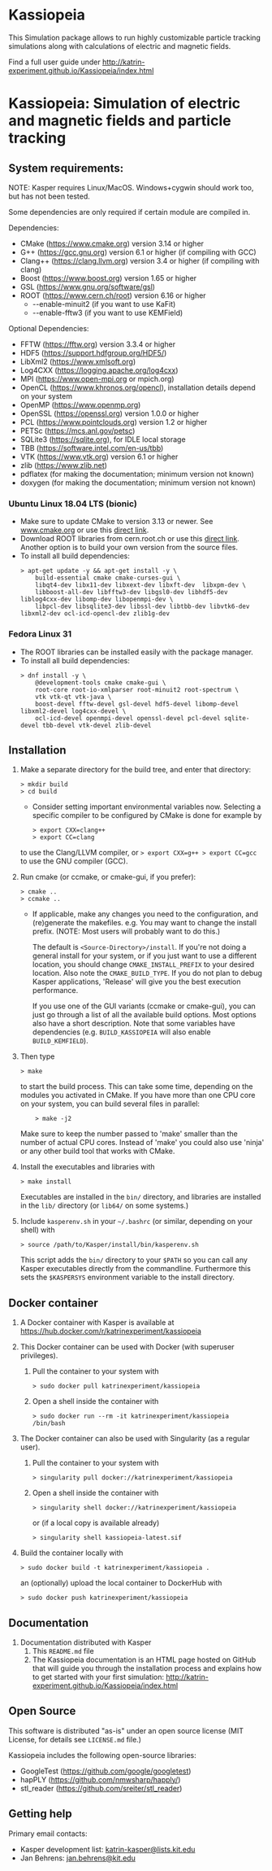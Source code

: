 # Kassiopeia

This Simulation package allows to run highly customizable particle tracking simulations
along with calculations of electric and magnetic fields.

Find a full user guide under http://katrin-experiment.github.io/Kassiopeia/index.html


 Kassiopeia: Simulation of electric and magnetic fields and particle tracking
==============================================================================


 System requirements:
----------------------

NOTE: Kasper requires Linux/MacOS. Windows+cygwin should work too, but has not been tested.

Some dependencies are only required if certain module are compiled in.

Dependencies:
*   CMake (https://www.cmake.org) version 3.14 or higher
*   G++ (https://gcc.gnu.org) version 6.1 or higher (if compiling with GCC)
*   Clang++ (https://clang.llvm.org) version 3.4 or higher (if compiling with clang)
*   Boost (https://www.boost.org) version 1.65 or higher
*   GSL (https://www.gnu.org/software/gsl)
*   ROOT (https://www.cern.ch/root) version 6.16 or higher
    +   --enable-minuit2 (if you want to use KaFit)
    +   --enable-fftw3 (if you want to use KEMField)

Optional Dependencies:
*   FFTW (https://fftw.org) version 3.3.4 or higher
*   HDF5 (https://support.hdfgroup.org/HDF5/)
*   LibXml2 (https://www.xmlsoft.org)
*   Log4CXX (https://logging.apache.org/log4cxx)
*   MPI (https://www.open-mpi.org or mpich.org)
*   OpenCL (https://www.khronos.org/opencl), installation details depend on your system
*   OpenMP (https://www.openmp.org)
*   OpenSSL (https://openssl.org) version 1.0.0 or higher
*   PCL (https://www.pointclouds.org) version 1.2 or higher
*   PETSc (https://mcs.anl.gov/petsc)
*   SQLite3 (https://sqlite.org), for IDLE local storage
*   TBB (https://software.intel.com/en-us/tbb)
*   VTK (https://www.vtk.org) version 6.1 or higher
*   zlib (https://www.zlib.net)
*   pdflatex (for making the documentation; minimum version not known)
*   doxygen (for making the documentation; minimum version not known)

### Ubuntu Linux 18.04 LTS (bionic)

* Make sure to update CMake to version 3.13 or newer. See www.cmake.org or use this
    [direct link](https://github.com/Kitware/CMake/releases/download/v3.13.4/cmake-3.13.4-Linux-x86_64.tar.gz).
* Download ROOT libraries from cern.root.ch or use this
    [direct link](https://root.cern/download/root_v6.18.04.Linux-ubuntu18-x86_64-gcc7.4.tar.gz).
    Another option is to build your own version from the source files.
* To install all build dependencies:
    ```
    > apt-get update -y && apt-get install -y \
        build-essential cmake cmake-curses-gui \
        libqt4-dev libx11-dev libxext-dev libxft-dev  libxpm-dev \
        libboost-all-dev libfftw3-dev libgsl0-dev libhdf5-dev liblog4cxx-dev libomp-dev libopenmpi-dev \
        libpcl-dev libsqlite3-dev libssl-dev libtbb-dev libvtk6-dev libxml2-dev ocl-icd-opencl-dev zlib1g-dev
    ```

### Fedora Linux 31

* The ROOT libraries can be installed easily with the package manager.
* To install all build dependencies:
    ```
    > dnf install -y \
        @development-tools cmake cmake-gui \
        root-core root-io-xmlparser root-minuit2 root-spectrum \
        vtk vtk-qt vtk-java \
        boost-devel fftw-devel gsl-devel hdf5-devel libomp-devel libxml2-devel log4cxx-devel \
        ocl-icd-devel openmpi-devel openssl-devel pcl-devel sqlite-devel tbb-devel vtk-devel zlib-devel
    ```

 Installation
--------------

1. Make a separate directory for the build tree, and enter that directory:
    ```
    > mkdir build
    > cd build
    ```

    * Consider setting important environmental variables now.
      Selecting a specific compiler to be configured by CMake is done for example by
        ```
        > export CXX=clang++
        > export CC=clang
        ```
    to use the Clang/LLVM compiler, or
        ```
        > export CXX=g++
        > export CC=gcc
        ```
    to use the GNU compiler (GCC).

2. Run cmake (or ccmake, or cmake-gui, if you prefer):
    ```
    > cmake ..
    > ccmake ..
    ```

    * If applicable, make any changes you need to the configuration, and
        (re)generate the makefiles. e.g. You may want to change the install
        prefix. (NOTE: Most users will probably want to do this.)

        The default is `<Source-Directory>/install`. If you're not doing
        a general install for your system, or if you just want to use a
        different location, you should change `CMAKE_INSTALL_PREFIX` to
        your desired location. Also note the `CMAKE_BUILD_TYPE`. If you
        do not plan to debug Kasper applications, 'Release' will give you
        the best execution performance.

        If you use one of the GUI variants (ccmake or cmake-gui), you can
        just go through a list of all the available build options. Most
        options also have a short description. Note that some variables
        have dependencies (e.g. `BUILD_KASSIOPEIA` will also enable
        `BUILD_KEMFIELD`).

3. Then type
    ```
    > make
    ```
    to start the build process. This can take some time, depending on the
    modules you activated in CMake. If you have more than one CPU core on
    your system, you can build several files in parallel:
    ```
        > make -j2
    ```
    Make sure to keep the number passed to 'make' smaller than the number
    of actual CPU cores. Instead of 'make' you could also use 'ninja'
    or any other build tool that works with CMake.

4. Install the executables and libraries with
    ```
    > make install
    ```
    Executables are installed in the `bin/` directory, and libraries are
    installed in the `lib/` directory (or `lib64/` on some systems.)

5. Include `kasperenv.sh` in your `~/.bashrc` (or similar, depending on
    your shell) with
    ```
    > source /path/to/Kasper/install/bin/kasperenv.sh
    ```
    This script adds the `bin/` directory to your `$PATH` so you can call
    any Kasper executables directly from the commandline. Furthermore this
    sets the `$KASPERSYS` environment variable to the install directory.


 Docker container
------------------

1. A Docker container with Kasper is available at
    https://hub.docker.com/r/katrinexperiment/kassiopeia

2. This Docker container can be used with Docker (with superuser privileges).
    1. Pull the container to your system with
        ```
        > sudo docker pull katrinexperiment/kassiopeia
        ```
    2. Open a shell inside the container with
        ```
        > sudo docker run --rm -it katrinexperiment/kassiopeia /bin/bash
        ```

3. The Docker container can also be used with Singularity (as a regular user).
    1. Pull the container to your system with
        ```
        > singularity pull docker://katrinexperiment/kassiopeia
        ```
    2. Open a shell inside the container with
        ```
        > singularity shell docker://katrinexperiment/kassiopeia
        ```
        or (if a local copy is available already)
        ```
        > singularity shell kassiopeia-latest.sif
        ```

4. Build the container locally with
    ```
    > sudo docker build -t katrinexperiment/kassiopeia .
    ```
    an (optionally) upload the local container to DockerHub with
    ```
    > sudo docker push katrinexperiment/kassiopeia
    ```


 Documentation
---------------

1. Documentation distributed with Kasper
    1. This `README.md` file
    2. The Kassiopeia documentation is an HTML page hosted on GitHub
        that will guide you through the installation process and
        explains how to get started with your first simulation:
        http://katrin-experiment.github.io/Kassiopeia/index.html

 Open Source
-------------

This software is distributed "as-is" under an open source license
(MIT License, for details see `LICENSE.md` file.)

Kassiopeia includes the following open-source libraries:

* GoogleTest (https://github.com/google/googletest)
* hapPLY (https://github.com/nmwsharp/happly/)
* stl_reader (https://github.com/sreiter/stl_reader)


 Getting help
--------------

Primary email contacts:
*    Kasper development list: katrin-kasper@lists.kit.edu
*    Jan Behrens: jan.behrens@kit.edu
